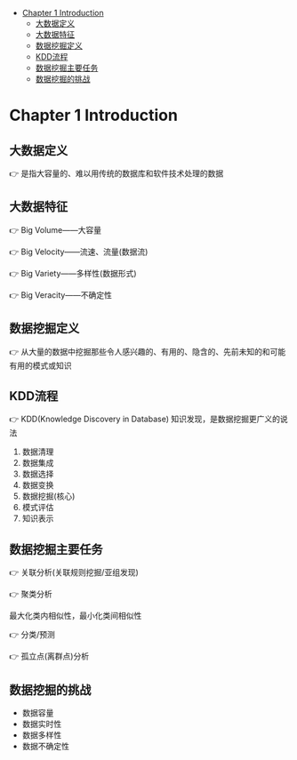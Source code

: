 - [Chapter 1 Introduction](#chapter-1-introduction)
  - [大数据定义](#大数据定义)
  - [大数据特征](#大数据特征)
  - [数据挖掘定义](#数据挖掘定义)
  - [KDD流程](#kdd流程)
  - [数据挖掘主要任务](#数据挖掘主要任务)
  - [数据挖掘的挑战](#数据挖掘的挑战)

# Chapter 1 Introduction

## 大数据定义

👉 是指大容量的、难以用传统的数据库和软件技术处理的数据

## 大数据特征

👉 Big Volume——大容量

👉 Big Velocity——流速、流量(数据流)

👉 Big Variety——多样性(数据形式)

👉 Big Veracity——不确定性

## 数据挖掘定义

👉 从大量的数据中挖掘那些令人感兴趣的、有用的、隐含的、先前未知的和可能有用的模式或知识

## KDD流程

👉 KDD(Knowledge Discovery in Database) 知识发现，是数据挖掘更广义的说法

1. 数据清理
2. 数据集成
3. 数据选择
4. 数据变换
5. 数据挖掘(核心)
6. 模式评估
7. 知识表示

## 数据挖掘主要任务

👉 关联分析(关联规则挖掘/亚组发现)

👉 聚类分析

最大化类内相似性，最小化类间相似性

👉 分类/预测

👉 孤立点(离群点)分析

## 数据挖掘的挑战

- 数据容量
- 数据实时性
- 数据多样性
- 数据不确定性